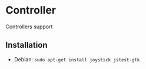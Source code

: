 # Controller

Controllers support

## Installation

- Debian: `sudo apt-get install joystick jstest-gtk`
